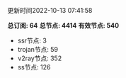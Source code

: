 更新时间2022-10-13 07:41:58

**总订阅: 64**
**总节点: 4414**
**有效节点: 540**
- ssr节点: 3
- trojan节点: 59
- v2ray节点: 352
- ss节点: 126
